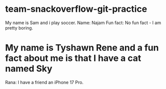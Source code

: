 # team-snackoverflow-git-practice
My name is Sam and i play soccer.
Name: Najam
Fun fact: No fun fact - I am pretty boring.
# My name is Tyshawn Rene and a fun fact about me is that I have a cat named Sky

Rana: I have a friend an iPhone 17 Pro.
